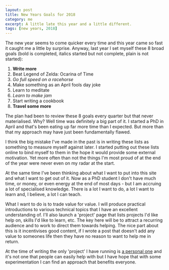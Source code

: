 ```yaml
---
layout: post
title: New Years Goals for 2018
category: me
excerpt: A little late this year and a little different.
tags: [new years, 2018]
---
```


The new year seems to come quicker every time and this year came so fast it caught me a little by surprise. Anyway, last year I set myself these 8 broad goals (bold is completed, italics started but not complete, plain is not started):

1. **Write more**
2. Beat Legend of Zelda: Ocarina of Time
3. *Go full speed on a racehorse*
4. Make something as an April fools day joke 
5. Learn to meditate
6. *Learn to make jam*
7. Start writing a cookbook
8. **Travel some more**

The plan had been to review these 8 goals every quarter but that never materialised. Why? Well time was definitely a big part of it. I started a PhD in April and that's been eating up far more time than I expected. But more than that my approach may have just been fundamentally flawed.

I think the big mistake I've made in the past is in writing these lists as something to measure myself against later. I started putting out these lists online to bind myself to them in the hope it would provide some external motivation. Yet more often than not the things I'm most proud of at the end of the year were never even on my radar at the start. 

At the same time I've been thinking about what I want to put into this site and what I want to get out of it. Now as a PhD student I don't have much time, or money, or even energy at the end of most days - but I am accruing a lot of specialised knowledge. There is a lot I want to do, a lot I want to learn and, I believe, a lot I can teach.

What I want to do is to trade value for value. I will produce practical introductions to various technical topics that I have an excellent understanding of. I'll also launch a 'project' page that lists projects I'd like help on, skills I'd like to learn, etc. The key here will be to attract a recurring audience and to work to direct them towards helping. The nice part about this is it incentivises good content, if I wrote a post that doesn't add any value to someones life then they have no reason to want to help me in return.

At the time of writing the only 'project' I have running is [a personal one](http://www.josephbillingsley.co.uk/projects/beer-map-of-the-british-isles) and it's not one that people can easily help with but I have hope that with some experimentation I can find an approach that benefits everyone.